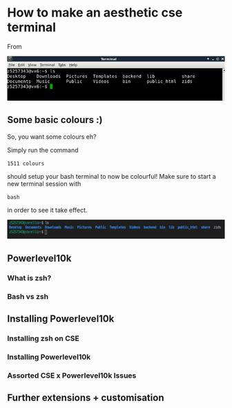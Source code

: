 # How to make an aesthetic cse terminal

From

![Basic bland terminal](assets/images/basic-terminal.png)

## Some basic colours :)

So, you want some colours eh?

Simply run the command

```
1511 colours
```

should setup your bash terminal to now be colourful! Make sure to start a new terminal session with

```
bash
```

in order to see it take effect.

![Basic bland terminal](assets/images/1511-colours.png)

## Powerlevel10k

### What is zsh?

### Bash vs zsh

## Installing Powerlevel10k

### Installing zsh on CSE

### Installing Powerlevel10k

### Assorted CSE x Powerlevel10k Issues

## Further extensions + customisation
